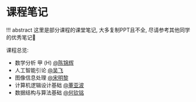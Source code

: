 # 课程笔记

!!! abstract
    这里是部分课程的课堂笔记, 大多复制PPT且不全, 尽请参考其他同学的优秀笔记:pray:

课程总览: 

- 数学分析 甲 (H) [@陈锦辉]()
- 人工智能引论 [@吴飞]()
- 图像信息处理 [@宋明黎]()
- 计算机逻辑设计基础 [@董亚波]()
- 数据结构与算法基础 [@何钦铭]()